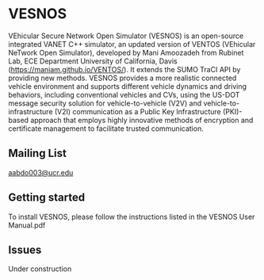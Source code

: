 # VESNOS #

VEhicular Secure Network Open Simulator (VESNOS) is an open-source integrated VANET C++ simulator, an updated version of VENTOS (VEhicular NeTwork Open Simulator),
developed by Mani Amoozadeh from Rubinet Lab, ECE Department University of California, Davis (https://maniam.github.io/VENTOS/).
It extends the SUMO TraCI API by providing new methods. VESNOS provides a more realistic connected vehicle environment and supports different vehicle dynamics and driving behaviors, including conventional vehicles and CVs, using the US-DOT message security solution for vehicle-to-vehicle (V2V) and vehicle-to-infrastructure (V2I) communication as a Public Key Infrastructure (PKI)-based approach that employs highly innovative methods of encryption and certificate management to facilitate trusted communication.

## Mailing List ##

aabdo003@ucr.edu

## Getting started ##

To install VESNOS, please follow the instructions listed in the VESNOS User Manual.pdf

## Issues ##

Under construction



